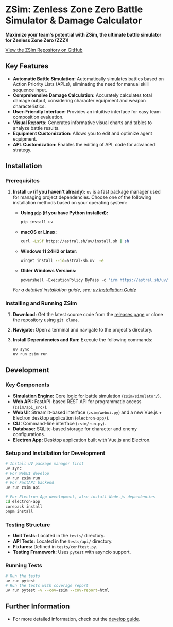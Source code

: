 # ZSim: Zenless Zone Zero Battle Simulator & Damage Calculator

**Maximize your team's potential with ZSim, the ultimate battle simulator for Zenless Zone Zero (ZZZ)!**

[View the ZSim Repository on GitHub](https://github.com/ZZZSimulator/ZSim)

## Key Features

*   **Automatic Battle Simulation:** Automatically simulates battles based on Action Priority Lists (APLs), eliminating the need for manual skill sequence input.
*   **Comprehensive Damage Calculation:** Accurately calculates total damage output, considering character equipment and weapon characteristics.
*   **User-Friendly Interface:** Provides an intuitive interface for easy team composition evaluation.
*   **Visual Reports:** Generates informative visual charts and tables to analyze battle results.
*   **Equipment Customization:** Allows you to edit and optimize agent equipment.
*   **APL Customization:** Enables the editing of APL code for advanced strategy.

## Installation

### Prerequisites

1.  **Install `uv` (if you haven't already):**  `uv` is a fast package manager used for managing project dependencies. Choose one of the following installation methods based on your operating system:

    *   **Using `pip` (if you have Python installed):**
        ```bash
        pip install uv
        ```
    *   **macOS or Linux:**
        ```bash
        curl -LsSf https://astral.sh/uv/install.sh | sh
        ```
    *   **Windows 11 24H2 or later:**
        ```bash
        winget install --id=astral-sh.uv  -e
        ```
    *   **Older Windows Versions:**
        ```powershell
        powershell -ExecutionPolicy ByPass -c "irm https://astral.sh/uv/install.ps1 | iex"
        ```

    *For a detailed installation guide, see: [uv Installation Guide](https://docs.astral.sh/uv/getting-started/installation/)*

### Installing and Running ZSim

1.  **Download:** Get the latest source code from the [releases page](https://github.com/ZZZSimulator/ZSim/releases) or clone the repository using `git clone`.
2.  **Navigate:** Open a terminal and navigate to the project's directory.
3.  **Install Dependencies and Run:** Execute the following commands:

    ```bash
    uv sync
    uv run zsim run
    ```

## Development

### Key Components

*   **Simulation Engine:** Core logic for battle simulation (`zsim/simulator/`).
*   **Web API:** FastAPI-based REST API for programmatic access (`zsim/api_src/`).
*   **Web UI:** Streamlit-based interface (`zsim/webui.py`) and a new Vue.js + Electron desktop application (`electron-app/`).
*   **CLI:** Command-line interface (`zsim/run.py`).
*   **Database:** SQLite-based storage for character and enemy configurations.
*   **Electron App:** Desktop application built with Vue.js and Electron.

### Setup and Installation for Development

```bash
# Install UV package manager first
uv sync
# For WebUI develop
uv run zsim run 
# For FastAPI backend
uv run zsim api

# For Electron App development, also install Node.js dependencies
cd electron-app
corepack install
pnpm install
```

### Testing Structure

*   **Unit Tests:** Located in the `tests/` directory.
*   **API Tests:** Located in the `tests/api/` directory.
*   **Fixtures:** Defined in `tests/conftest.py`.
*   **Testing Framework:** Uses `pytest` with asyncio support.

### Running Tests

```bash
# Run the tests
uv run pytest
# Run the tests with coverage report
uv run pytest -v --cov=zsim --cov-report=html
```

## Further Information

*   For more detailed information, check out the [develop guide](https://github.com/ZZZSimulator/ZSim/wiki/%E8%B4%A1%E7%8C%AE%E6%8C%87%E5%8D%97-Develop-Guide).